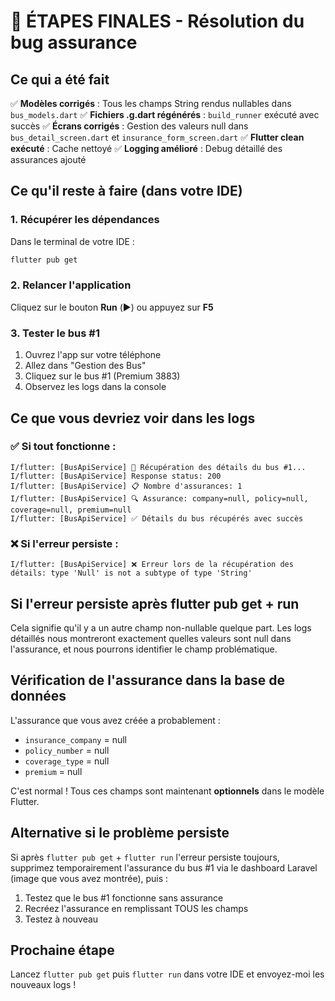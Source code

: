 # 🎯 ÉTAPES FINALES - Résolution du bug assurance

## Ce qui a été fait

✅ **Modèles corrigés** : Tous les champs String rendus nullables dans `bus_models.dart`
✅ **Fichiers .g.dart régénérés** : `build_runner` exécuté avec succès
✅ **Écrans corrigés** : Gestion des valeurs null dans `bus_detail_screen.dart` et `insurance_form_screen.dart`
✅ **Flutter clean exécuté** : Cache nettoyé
✅ **Logging amélioré** : Debug détaillé des assurances ajouté

## Ce qu'il reste à faire (dans votre IDE)

### 1. Récupérer les dépendances
Dans le terminal de votre IDE :
```bash
flutter pub get
```

### 2. Relancer l'application
Cliquez sur le bouton **Run** (▶️) ou appuyez sur **F5**

### 3. Tester le bus #1
1. Ouvrez l'app sur votre téléphone
2. Allez dans "Gestion des Bus"
3. Cliquez sur le bus #1 (Premium 3883)
4. Observez les logs dans la console

## Ce que vous devriez voir dans les logs

### ✅ Si tout fonctionne :
```
I/flutter: [BusApiService] 🚌 Récupération des détails du bus #1...
I/flutter: [BusApiService] Response status: 200
I/flutter: [BusApiService] 📋 Nombre d'assurances: 1
I/flutter: [BusApiService] 🔍 Assurance: company=null, policy=null, coverage=null, premium=null
I/flutter: [BusApiService] ✅ Détails du bus récupérés avec succès
```

### ❌ Si l'erreur persiste :
```
I/flutter: [BusApiService] ❌ Erreur lors de la récupération des détails: type 'Null' is not a subtype of type 'String'
```

## Si l'erreur persiste après flutter pub get + run

Cela signifie qu'il y a un autre champ non-nullable quelque part. Les logs détaillés nous montreront exactement quelles valeurs sont null dans l'assurance, et nous pourrons identifier le champ problématique.

## Vérification de l'assurance dans la base de données

L'assurance que vous avez créée a probablement :
- `insurance_company` = null
- `policy_number` = null  
- `coverage_type` = null
- `premium` = null

C'est normal ! Tous ces champs sont maintenant **optionnels** dans le modèle Flutter.

## Alternative si le problème persiste

Si après `flutter pub get` + `flutter run` l'erreur persiste toujours, supprimez temporairement l'assurance du bus #1 via le dashboard Laravel (image que vous avez montrée), puis :
1. Testez que le bus #1 fonctionne sans assurance
2. Recréez l'assurance en remplissant TOUS les champs
3. Testez à nouveau

## Prochaine étape

Lancez `flutter pub get` puis `flutter run` dans votre IDE et envoyez-moi les nouveaux logs !
